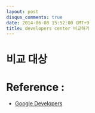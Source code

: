 ```yaml
---
layout: post
disqus_comments: true
date: 2014-06-08 15:52:00 GMT+9
title: developers center 비교하기 
---
```

# 비교 대상 

# Reference : 
* [Google Developers]( https://developers.skplanetx.com )
